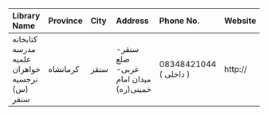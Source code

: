 | Library Name                                 | Province   | City   | Address                                                                | Phone No.              | Website   |
|:---------------------------------------------|:-----------|:-------|:-----------------------------------------------------------------------|:-----------------------|:----------|
| کتابخانه مدرسه علمیه خواهران نرجسیه (س) سنقر | کرمانشاه   | سنقر   | سنقر- ضلع غربی- میدان امام خمینی(ره)                                   | 08348421044 ( داخلی  ) | http://   |